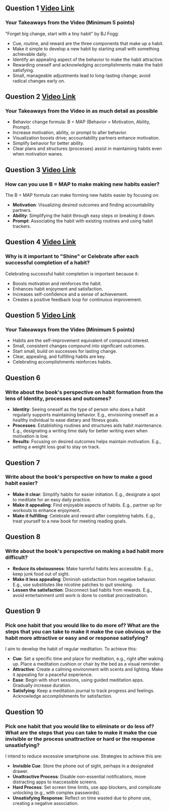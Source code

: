 ## Question 1 [Video Link](https://www.youtube.com/watch?v=AdKUJxjn-R8)
### Your Takeaways from the Video (Minimum 5 points)

"Forget big change, start with a tiny habit" by BJ Fogg:

- Cue, routine, and reward are the three components that make up a habit. 
- Make it simple to develop a new habit by starting small with something achievable daily.
- Identify an appealing aspect of the behavior to make the habit attractive.
- Rewarding oneself and acknowledging accomplishments make the habit satisfying.
- Small, manageable adjustments lead to long-lasting change; avoid radical changes early on.

## Question 2 [Video Link](https://www.youtube.com/watch?v=S_8e-6ZHKLs)
### Your Takeaways from the Video in as much detail as possible

- Behavior change formula: B = MAP (Behavior = Motivation, Ability, Prompt).
- Increase motivation, ability, or prompt to alter behavior.
- Visualization boosts drive; accountability partners enhance motivation.
- Simplify behavior for better ability.
- Clear plans and structures (processes) assist in maintaining habits even when motivation wanes.

## Question 3 [Video Link](https://www.youtube.com/watch?v=S_8e-6ZHKLs)
### How can you use B = MAP to make making new habits easier?

The B = MAP formula can make forming new habits easier by focusing on:

- **Motivation**: Visualizing desired outcomes and finding accountability partners.
- **Ability**: Simplifying the habit through easy steps or breaking it down.
- **Prompt**: Associating the habit with existing routines and using habit trackers.

## Question 4 [Video Link](https://www.youtube.com/watch?v=S_8e-6ZHKLs)
### Why is it important to "Shine" or Celebrate after each successful completion of a habit?

Celebrating successful habit completion is important because it:

- Boosts motivation and reinforces the habit.
- Enhances habit enjoyment and satisfaction.
- Increases self-confidence and a sense of achievement.
- Creates a positive feedback loop for continuous improvement.

## Question 5 [Video Link](https://www.youtube.com/watch?v=mNeXuCYiE0U)
### Your Takeaways from the Video (Minimum 5 points)

- Habits are the self-improvement equivalent of compound interest.
- Small, consistent changes compound into significant outcomes.
- Start small, build on successes for lasting change.
- Clear, appealing, and fulfilling habits are key.
- Celebrating accomplishments reinforces habits.

## Question 6
### Write about the book's perspective on habit formation from the lens of Identity, processes and outcomes?

- **Identity**: Seeing oneself as the type of person who does a habit regularly supports maintaining behavior. E.g., envisioning oneself as a healthy individual to ease dietary and fitness goals.
- **Processes**: Establishing routines and structures aids habit maintenance. E.g., designating a writing time daily for better writing even when motivation is low.
- **Results**: Focusing on desired outcomes helps maintain motivation. E.g., setting a weight loss goal to stay on track.

## Question 7
### Write about the book's perspective on how to make a good habit easier?

- **Make it clear**: Simplify habits for easier initiation. E.g., designate a spot to meditate for an easy daily practice.
- **Make it appealing**: Find enjoyable aspects of habits. E.g., partner up for workouts to enhance enjoyment.
- **Make it fulfilling**: Celebrate and reward after completing habits. E.g., treat yourself to a new book for meeting reading goals.

## Question 8
### Write about the book's perspective on making a bad habit more difficult?

- **Reduce its obviousness**: Make harmful habits less accessible. E.g., keep junk food out of sight.
- **Make it less appealing**: Diminish satisfaction from negative behavior. E.g., use substitutes like nicotine patches to quit smoking.
- **Lessen the satisfaction**: Disconnect bad habits from rewards. E.g., avoid entertainment until work is done to combat procrastination.

## Question 9
### Pick one habit that you would like to do more of? What are the steps that you can take to make it make the cue obvious or the habit more attractive or easy and or response satisfying?

I aim to develop the habit of regular meditation. To achieve this:

- **Cue**: Set a specific time and place for meditation, e.g., right after waking up. Place a meditation cushion or chair by the bed as a visual reminder.
- **Attractive**: Create a calming environment with scents and lighting. Make it appealing for a peaceful experience.
- **Ease**: Begin with short sessions, using guided meditation apps. Gradually increase duration.
- **Satisfying**: Keep a meditation journal to track progress and feelings. Acknowledge accomplishments for satisfaction.

## Question 10
### Pick one habit that you would like to eliminate or do less of? What are the steps that you can take to make it make the cue invisible or the process unattractive or hard or the response unsatisfying?

I intend to reduce excessive smartphone use. Strategies to achieve this are:

- **Invisible Cue**: Store the phone out of sight, perhaps in a designated drawer.
- **Unattractive Process**: Disable non-essential notifications, move distracting apps to inaccessible screens.
- **Hard Process**: Set screen time limits, use app blockers, and complicate unlocking (e.g., with complex passwords).
- **Unsatisfying Response**: Reflect on time wasted due to phone use, creating a negative association.


